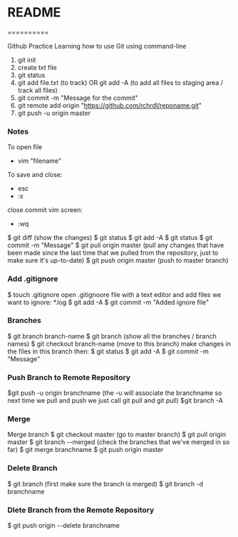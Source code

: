 # README
==========

Github Practice
Learning how to use Git using command-line

1. git init
2. create txt file
3. git status
4. git add file.txt (to track) OR git add -A (to add all files to staging area / track all files)
5. git commit -m "Message for the commit"
6. git remote add origin "https://github.com/rchrdl/reponame.git"
7. git push -u origin master


### Notes
To open file
- vim "filename"

To save and close:
- esc
- :x

close commit vim screen:
- :wq


$ git diff (show the changes)
$ git status
$ git add -A
$ git status
$ git commit -m "Message"
$ git pull origin master (pull any changes that have been made since the last time that we pulled from the repository, just to make sure it's up-to-date)
$ git push origin master (push to master branch)

### Add .gitignore
$ touch .gitignore
open .gitignoore file with a text editor and add files we want to ignore: *.log
$ git add -A
$ git commit -m "Added ignore file"

### Branches
$ git branch branch-name
$ git branch (show all the branches / branch names)
$ git checkout branch-name (move to this branch)
make changes in the files in this branch then:
$ git status
$ git add -A
$ git commit -m "Message"

### Push Branch to Remote Repository
$git push -u origin branchname (the -u will associate the branchname so next time we pull and push we just call git pull and git pull)
$git branch -A

### Merge
Merge branch
$ git checkout master (go to master branch)
$ git pull origin master
$ git branch --merged (check the branches that we've merged in so far)
$ git merge branchname
$ git push origin master

### Delete Branch
$ git branch (first make sure the branch is merged)
$ git branch -d branchname

### Dlete Branch from the Remote Repository
$ git push origin --delete branchname